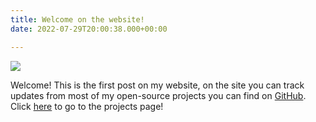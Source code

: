 ```yaml
---
title: Welcome on the website!
date: 2022-07-29T20:00:38.000+00:00

---
```

![](/uploads/65183670.png)

Welcome! This is the first post on my website, on the site you can track updates from most of my open-source projects you can find on [GitHub](https://github.com/koningcool "GitHub"). Click [here](/projects "projects") to go to the projects page!